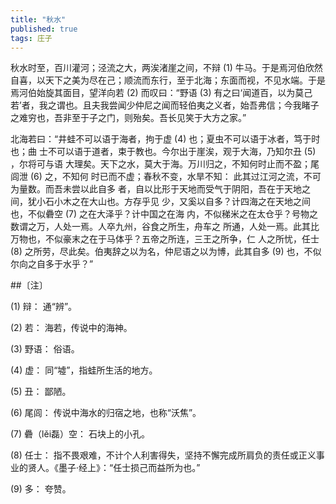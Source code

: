```yaml
---
title: "秋水"
published: true
tags: 庄子
---
```


秋水时至，百川灌河；泾流之大，两涘渚崖之间，不辩 (1) 牛马。于是焉河伯欣然自喜，以天下之美为尽在己；顺流而东行，至于北海；东面而视，不见水端。于是焉河伯始旋其面目，望洋向若 (2) 而叹曰：“野语 (3) 有之曰‘闻道百，以为莫己若’者，我之谓也。且夫我尝闻少仲尼之闻而轻伯夷之义者，始吾弗信；今我睹子之难穷也，吾非至于子之门，则殆矣。吾长见笑于大方之家。”

北海若曰：“井蛙不可以语于海者，拘于虚 (4) 也；夏虫不可以语于冰者，笃于时也；曲
士不可以语于道者，束于教也。今尔出于崖涘，观于大海，乃知尔丑 (5) ，尔将可与语
大理矣。天下之水，莫大于海。万川归之，不知何时止而不盈；尾闾泄 (6) 之，不知何
时已而不虚；春秋不变，水旱不知： 此其过江河之流，不可为量数。而吾未尝以此自多
者，自以比形于天地而受气于阴阳，吾在于天地之间，犹小石小木之在大山也。方存乎见
少，又奚以自多？计四海之在天地之间也，不似礨空 (7) 之在大泽乎？计中国之在海
内，不似稊米之在太仓乎？号物之数谓之万，人处一焉。人卒九州，谷食之所生，舟车之
所通，人处一焉。此其比万物也，不似豪末之在于马体乎？五帝之所连，三王之所争，仁
人之所忧，任士 (8) 之所劳，尽此矣。伯夷辞之以为名，仲尼语之以为博，此其自多
(9) 也，不似尔向之自多于水乎？”

##〔注〕　

(1) 辩： 通“辨”。

(2) 若： 海若，传说中的海神。

(3) 野语： 俗语。

(4) 虚： 同“墟”，指蛙所生活的地方。

(5) 丑： 鄙陋。

(6) 尾闾： 传说中海水的归宿之地，也称“沃焦”。

(7) 礨（lěi磊）空： 石块上的小孔。

(8) 任士： 指不畏艰难，不计个人利害得失，坚持不懈完成所肩负的责任或正义事业的贤人。《墨子·经上》：“任士损己而益所为也。”

(9) 多： 夸赞。